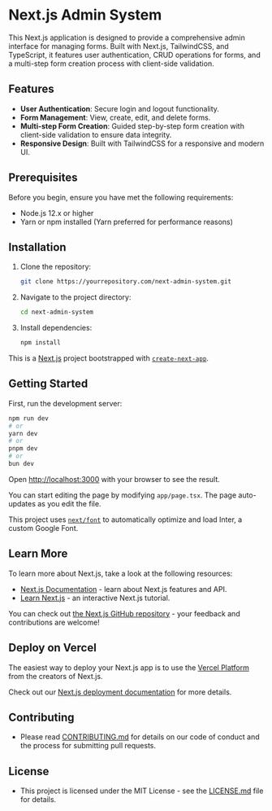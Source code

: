 # Next.js Admin System

This Next.js application is designed to provide a comprehensive admin interface for managing forms. Built with Next.js, TailwindCSS, and TypeScript, it features user authentication, CRUD operations for forms, and a multi-step form creation process with client-side validation.

## Features

- **User Authentication**: Secure login and logout functionality.
- **Form Management**: View, create, edit, and delete forms.
- **Multi-step Form Creation**: Guided step-by-step form creation with client-side validation to ensure data integrity.
- **Responsive Design**: Built with TailwindCSS for a responsive and modern UI.

## Prerequisites

Before you begin, ensure you have met the following requirements:
- Node.js 12.x or higher
- Yarn or npm installed (Yarn preferred for performance reasons)

## Installation

1. Clone the repository:
   ```bash
   git clone https://yourrepository.com/next-admin-system.git
   ```
2. Navigate to the project directory:
   ```bash
   cd next-admin-system
   ```
3. Install dependencies:
   ```bash
   npm install
   ```

This is a [Next.js](https://nextjs.org/) project bootstrapped with [`create-next-app`](https://github.com/vercel/next.js/tree/canary/packages/create-next-app).

## Getting Started

First, run the development server:

```bash
npm run dev
# or
yarn dev
# or
pnpm dev
# or
bun dev
```

Open [http://localhost:3000](http://localhost:3000) with your browser to see the result.

You can start editing the page by modifying `app/page.tsx`. The page auto-updates as you edit the file.

This project uses [`next/font`](https://nextjs.org/docs/basic-features/font-optimization) to automatically optimize and load Inter, a custom Google Font.

## Learn More

To learn more about Next.js, take a look at the following resources:

- [Next.js Documentation](https://nextjs.org/docs) - learn about Next.js features and API.
- [Learn Next.js](https://nextjs.org/learn) - an interactive Next.js tutorial.

You can check out [the Next.js GitHub repository](https://github.com/vercel/next.js/) - your feedback and contributions are welcome!

## Deploy on Vercel

The easiest way to deploy your Next.js app is to use the [Vercel Platform](https://vercel.com/new?utm_medium=default-template&filter=next.js&utm_source=create-next-app&utm_campaign=create-next-app-readme) from the creators of Next.js.

Check out our [Next.js deployment documentation](https://nextjs.org/docs/deployment) for more details.

## Contributing
- Please read [CONTRIBUTING.md](./CONTRIBUTING.md) for details on our code of conduct and the process for submitting pull requests.

## License
- This project is licensed under the MIT License - see the [LICENSE.md](./LICENSE.md) file for details.
